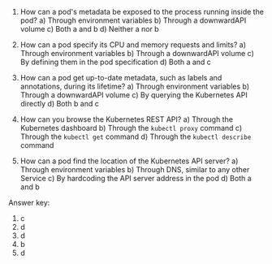 1. How can a pod's metadata be exposed to the process running inside the pod?
   a) Through environment variables
   b) Through a downwardAPI volume
   c) Both a and b
   d) Neither a nor b

2. How can a pod specify its CPU and memory requests and limits?
   a) Through environment variables
   b) Through a downwardAPI volume
   c) By defining them in the pod specification
   d) Both a and c

3. How can a pod get up-to-date metadata, such as labels and annotations, during its lifetime?
   a) Through environment variables
   b) Through a downwardAPI volume
   c) By querying the Kubernetes API directly
   d) Both b and c

4. How can you browse the Kubernetes REST API?
   a) Through the Kubernetes dashboard
   b) Through the `kubectl proxy` command
   c) Through the `kubectl get` command
   d) Through the `kubectl describe` command

5. How can a pod find the location of the Kubernetes API server?
   a) Through environment variables
   b) Through DNS, similar to any other Service
   c) By hardcoding the API server address in the pod
   d) Both a and b

Answer key:
1. c
2. d
3. d
4. b
5. d